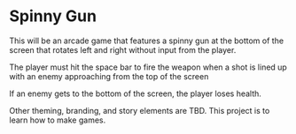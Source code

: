 # Spinny Gun

This will be an arcade game that features a spinny gun at the bottom of the screen that rotates left and right without input from the player.

The player must hit the space bar to fire the weapon when a shot is lined up with an enemy approaching from the top of the screen

If an enemy gets to the bottom of the screen, the player loses health.

Other theming, branding, and story elements are TBD. This project is to learn how to make games.
